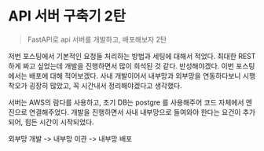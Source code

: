 # API 서버 구축기 2탄


> FastAPI로 api 서버를 개발하고, 배포해보자 2탄



<!--more-->

저번 포스팅에서 기본적인 요청들 처리하는 방법과 세팅에 대해서 적었다. 최대한 REST하게 짜고 싶었는데 개발을 진행하면서 많이 희석된 것 같다. 반성해야겠다. 이번 포스팅에서는 배포에 대해 적어보겠다. 사내 개발이어서 내부망과 외부망을 연동하다보니 시행착오가 굉장히 많았고, 꼭 시간내서 정리해야겠다고 생각했다.



 서버는 AWS의 람다를 사용하고, 초기 DB는 postgre 를 사용해주어 코드 자체에서 엔진으로 연결해주었다. 개발을 진행하면서 사내 내부망으로 들여와야 한다는 요건이 추가되어, 힘든 시간이 시작되었다.



외부망 개발 -> 내부망 이관 -> 내부망 배포

